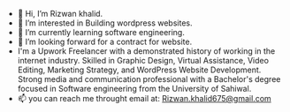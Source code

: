 - 👋 Hi, I’m Rizwan khalid.
- 👀 I’m interested in Building wordpress websites.
- 🌱 I’m currently learning software engineering.
- 💞️ I’m looking forward for a contract for website.
- I'm a Upwork Freelancer with a demonstrated history of working in the internet industry. Skilled in Graphic Design, Virtual Assistance, Video Editing, Marketing Strategy, and WordPress Website Development. Strong media and communication professional with a Bachelor's degree focused in Software engineering from the University of Sahiwal.
- 📫 you can reach me throught email at: Rizwan.khalid675@gmail.com
